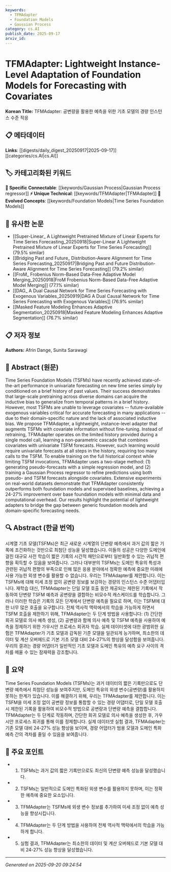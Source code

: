 ```yaml
---
keywords:
  - TFMAdapter
  - Foundation Models
  - Gaussian Process
category: cs.AI
publish_date: 2025-09-17
arxiv_id:
---
```


<!-- KEYWORD_LINKING_METADATA:
{
  "processed_timestamp": "2025-09-22 22:44:52.050012",
  "vocabulary_version": "1.0",
  "selected_keywords": [
    "TFMAdapter",
    "Foundation Models",
    "Gaussian Process"
  ],
  "rejected_keywords": [
    "Covariates"
  ],
  "similarity_scores": {
    "TFMAdapter": 0.82,
    "Foundation Models": 0.78,
    "Gaussian Process": 0.75
  },
  "extraction_method": "AI_prompt_based",
  "budget_applied": true
}
-->

# TFMAdapter: Lightweight Instance-Level Adaptation of Foundation Models for Forecasting with Covariates

**Korean Title:** TFMAdapter: 공변량을 활용한 예측을 위한 기초 모델의 경량 인스턴스 수준 적응

## 📋 메타데이터

**Links**: [[digests/daily_digest_20250917|2025-09-17]]     [[categories/cs.AI|cs.AI]]

## 🏷️ 카테고리화된 키워드
**🔗 Specific Connectable**: [[keywords/Gaussian Process|Gaussian Process regressor]]
**⚡ Unique Technical**: [[keywords/TFMAdapter|TFMAdapter]]
**🚀 Evolved Concepts**: [[keywords/Foundation Models|Time Series Foundation Models]]

## 🔗 유사한 논문
- [[Super-Linear_ A Lightweight Pretrained Mixture of Linear Experts for Time Series Forecasting_20250918|Super-Linear A Lightweight Pretrained Mixture of Linear Experts for Time Series Forecasting]] (79.5% similar)
- [[Bridging Past and Future_ Distribution-Aware Alignment for Time Series Forecasting_20250917|Bridging Past and Future Distribution-Aware Alignment for Time Series Forecasting]] (79.2% similar)
- [[FroM_ Frobenius Norm-Based Data-Free Adaptive Model Merging_20250918|FroM Frobenius Norm-Based Data-Free Adaptive Model Merging]] (77.1% similar)
- [[DAG_ A Dual Causal Network for Time Series Forecasting with Exogenous Variables_20250919|DAG A Dual Causal Network for Time Series Forecasting with Exogenous Variables]] (76.9% similar)
- [[Masked Feature Modeling Enhances Adaptive Segmentation_20250918|Masked Feature Modeling Enhances Adaptive Segmentation]] (76.7% similar)

## 📋 저자 정보

**Authors:** Afrin Dange, Sunita Sarawagi

## 📄 Abstract (원문)

Time Series Foundation Models (TSFMs) have recently achieved state-of-the-art
performance in univariate forecasting on new time series simply by conditioned
on a brief history of past values. Their success demonstrates that large-scale
pretraining across diverse domains can acquire the inductive bias to generalize
from temporal patterns in a brief history. However, most TSFMs are unable to
leverage covariates -- future-available exogenous variables critical for
accurate forecasting in many applications -- due to their domain-specific
nature and the lack of associated inductive bias. We propose TFMAdapter, a
lightweight, instance-level adapter that augments TSFMs with covariate
information without fine-tuning. Instead of retraining, TFMAdapter operates on
the limited history provided during a single model call, learning a
non-parametric cascade that combines covariates with univariate TSFM forecasts.
However, such learning would require univariate forecasts at all steps in the
history, requiring too many calls to the TSFM. To enable training on the full
historical context while limiting TSFM invocations, TFMAdapter uses a two-stage
method: (1) generating pseudo-forecasts with a simple regression model, and (2)
training a Gaussian Process regressor to refine predictions using both pseudo-
and TSFM forecasts alongside covariates. Extensive experiments on real-world
datasets demonstrate that TFMAdapter consistently outperforms both foundation
models and supervised baselines, achieving a 24-27\% improvement over base
foundation models with minimal data and computational overhead. Our results
highlight the potential of lightweight adapters to bridge the gap between
generic foundation models and domain-specific forecasting needs.

## 🔍 Abstract (한글 번역)

시계열 기초 모델(TSFMs)은 최근 새로운 시계열의 단변량 예측에서 과거 값의 짧은 기록에 조건화하는 것만으로 최첨단 성능을 달성했습니다. 이들의 성공은 다양한 도메인에 걸친 대규모 사전 학습이 짧은 기록의 시간적 패턴으로부터 일반화할 수 있는 귀납적 편향을 획득할 수 있음을 보여줍니다. 그러나 대부분의 TSFMs는 도메인 특유의 특성과 관련된 귀납적 편향의 부족으로 인해 많은 응용 분야에서 정확한 예측에 중요한 미래에 사용 가능한 외생 변수를 활용할 수 없습니다. 우리는 TFMAdapter를 제안합니다. 이는 TSFMs에 대해 미세 조정 없이 공변량 정보를 보강하는 경량의 인스턴스 수준 어댑터입니다. 재학습 대신, TFMAdapter는 단일 모델 호출 동안 제공되는 제한된 기록에서 작동하여 단변량 TSFM 예측과 공변량을 결합하는 비모수적 캐스케이드를 학습합니다. 그러나 이러한 학습은 기록의 모든 단계에서 단변량 예측을 필요로 하며, 이는 TSFM에 대한 너무 많은 호출을 요구합니다. 전체 역사적 맥락에서의 학습을 가능하게 하면서 TSFM 호출을 제한하기 위해, TFMAdapter는 두 단계 방법을 사용합니다: (1) 간단한 회귀 모델로 의사 예측 생성, (2) 공변량과 함께 의사 예측 및 TSFM 예측을 사용하여 예측을 정제하기 위한 가우시안 프로세스 회귀자 학습. 실제 데이터셋에 대한 광범위한 실험은 TFMAdapter가 기초 모델과 감독된 기준 모델을 일관되게 능가하며, 최소한의 데이터 및 계산 오버헤드로 기본 기초 모델 대비 24-27%의 향상을 달성함을 보여줍니다. 우리의 결과는 경량 어댑터가 일반적인 기초 모델과 도메인 특유의 예측 요구 사이의 격차를 메울 수 있는 잠재력을 강조합니다.

## 📝 요약

Time Series Foundation Models (TSFMs)는 과거 데이터의 짧은 기록만으로도 단변량 예측에서 최첨단 성능을 보여주지만, 도메인 특유의 외생 변수(공변량)를 활용하지 못하는 한계가 있습니다. 이를 해결하기 위해, 우리는 TFMAdapter를 제안합니다. 이는 TSFM을 미세 조정 없이 공변량 정보를 통합할 수 있는 경량 어댑터로, 단일 모델 호출 시 제한된 기록을 활용하여 비모수적 방법으로 공변량과 단변량 예측을 결합합니다. TFMAdapter는 두 단계로 작동하며, 간단한 회귀 모델로 의사 예측을 생성한 후, 가우시안 프로세스 회귀를 통해 이를 정제합니다. 실제 데이터셋 실험 결과, TFMAdapter는 기존 모델 대비 24-27% 성능 향상을 보이며, 경량 어댑터가 범용 모델과 도메인 특화 예측 간의 격차를 줄일 수 있음을 보여줍니다.

## 🎯 주요 포인트

- 1. TSFMs는 과거 값의 짧은 기록만으로도 최신의 단변량 예측 성능을 달성했습니다.

- 2. TSFMs는 일반적으로 도메인 특화된 외생 변수를 활용하지 못하며, 이는 정확한 예측에 중요한 요소입니다.

- 3. TFMAdapter는 TSFMs에 외생 변수 정보를 추가하여 미세 조정 없이 예측 성능을 향상시킵니다.

- 4. TFMAdapter는 두 단계 방법을 사용하여 전체 역사적 맥락에서의 학습을 가능하게 합니다.

- 5. 실험 결과, TFMAdapter는 최소한의 데이터 및 계산 오버헤드로 기본 모델 대비 24-27% 성능 향상을 달성했습니다.

---

*Generated on 2025-09-20 09:24:54*